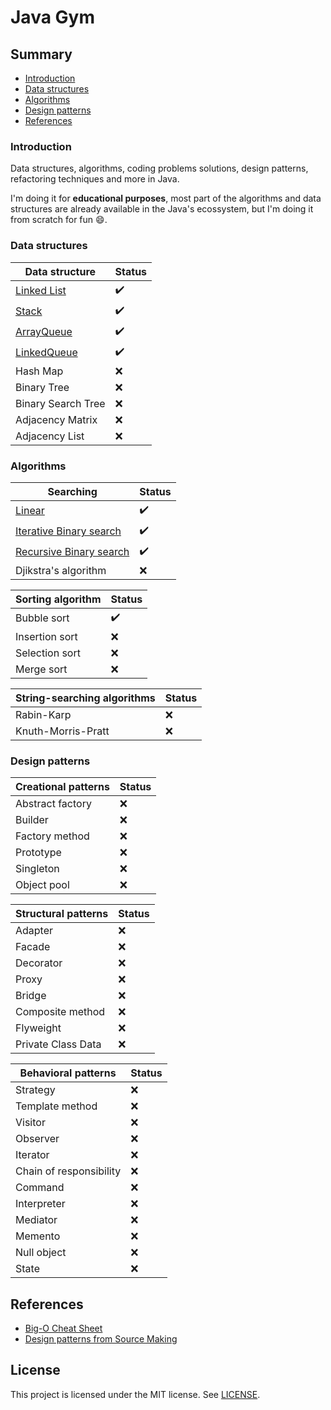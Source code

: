 # Java Gym

## Summary

- [Introduction](#introduction)
- [Data structures](#data-structures)
- [Algorithms](#algorithms)
- [Design patterns](#design-patterns)
- [References](#references)

### Introduction

Data structures, algorithms, coding problems solutions, design patterns, refactoring techniques and more in Java.

I'm doing it for **educational purposes**, most part of the algorithms and data structures are already available in the Java's ecossystem, but I'm doing it from scratch for fun :smile:.

### Data structures

| Data structure                                                                            | Status             |
| ----------------------------------------------------------------------------------------- | ------------------ |
| [Linked List](./DataStructures/src/edu/javagym/datastructures/linked_list/)               | :heavy_check_mark: |
| [Stack](./DataStructures/src/edu/javagym/datastructures/stack/)                           | :heavy_check_mark: |
| [ArrayQueue](./DataStructures/src/edu/javagym/datastructures/queue/ArrayQueue.java)       | :heavy_check_mark: |
| [LinkedQueue](./DataStructures/src/edu/javagym/datastructures/queue/LinkedListQueue.java) | :heavy_check_mark: |
| Hash Map                                                                                  | :x:                |
| Binary Tree                                                                               | :x:                |
| Binary Search Tree                                                                        | :x:                |
| Adjacency Matrix                                                                          | :x:                |
| Adjacency List                                                                            | :x:                |

### Algorithms

| Searching                                                                                  | Status             |
| ------------------------------------------------------------------------------------------ | ------------------ |
| [Linear](./Algorithms/src/edu/javagym/algorithms/searching/linearsearch/)                  | :heavy_check_mark: |
| [Iterative Binary search](./Algorithms/src/edu/javagym/algorithms/searching/binarysearch/) | :heavy_check_mark: |
| [Recursive Binary search](./Algorithms/src/edu/javagym/algorithms/searching/binarysearch/) | :heavy_check_mark: |
| Djikstra's algorithm                                                                       | :x:                |

| Sorting algorithm | Status             |
| ----------------- | ------------------ |
| Bubble sort       | :heavy_check_mark: |
| Insertion sort    | :x:                |
| Selection sort    | :x:                |
| Merge sort        | :x:                |

| String-searching algorithms | Status |
| --------------------------- | ------ |
| Rabin-Karp                  | :x:    |
| Knuth-Morris-Pratt          | :x:    |

### Design patterns

| Creational patterns | Status |
| ------------------- | ------ |
| Abstract factory    | :x:    |
| Builder             | :x:    |
| Factory method      | :x:    |
| Prototype           | :x:    |
| Singleton           | :x:    |
| Object pool         | :x:    |

| Structural patterns | Status |
| ------------------- | ------ |
| Adapter             | :x:    |
| Facade              | :x:    |
| Decorator           | :x:    |
| Proxy               | :x:    |
| Bridge              | :x:    |
| Composite method    | :x:    |
| Flyweight           | :x:    |
| Private Class Data  | :x:    |

| Behavioral patterns     | Status |
| ----------------------- | ------ |
| Strategy                | :x:    |
| Template method         | :x:    |
| Visitor                 | :x:    |
| Observer                | :x:    |
| Iterator                | :x:    |
| Chain of responsibility | :x:    |
| Command                 | :x:    |
| Interpreter             | :x:    |
| Mediator                | :x:    |
| Memento                 | :x:    |
| Null object             | :x:    |
| State                   | :x:    |

## References

- [Big-O Cheat Sheet](https://www.bigocheatsheet.com/)
- [Design patterns from Source Making](https://sourcemaking.com/design_patterns)

## License

This project is licensed under the MIT license. See [LICENSE](./LICENSE).
